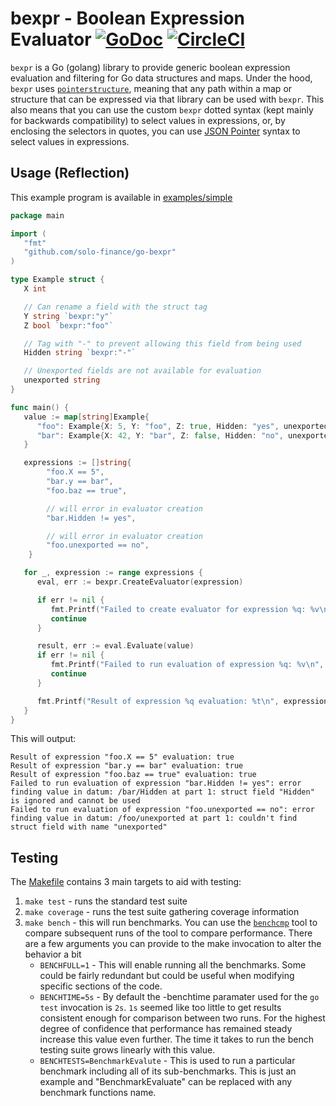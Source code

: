 # bexpr - Boolean Expression Evaluator [![GoDoc](https://godoc.org/github.com/solo-finance/go-bexpr?status.svg)](https://godoc.org/github.com/solo-finance/go-bexpr) [![CircleCI](https://circleci.com/gh/hashicorp/go-bexpr.svg?style=svg)](https://circleci.com/gh/hashicorp/go-bexpr)

`bexpr` is a Go (golang) library to provide generic boolean expression
evaluation and filtering for Go data structures and maps. Under the hood,
`bexpr` uses
[`pointerstructure`](https://github.com/mitchellh/pointerstructure), meaning
that any path within a map or structure that can be expressed via that library
can be used with `bexpr`. This also means that you can use the custom `bexpr`
dotted syntax (kept mainly for backwards compatibility) to select values in
expressions, or, by enclosing the selectors in quotes, you can use [JSON
Pointer](https://tools.ietf.org/html/rfc6901) syntax to select values in
expressions.

## Usage (Reflection)

This example program is available in [examples/simple](examples/simple)

```go
package main

import (
   "fmt"
   "github.com/solo-finance/go-bexpr"
)

type Example struct {
   X int

   // Can rename a field with the struct tag
   Y string `bexpr:"y"`
   Z bool `bexpr:"foo"`

   // Tag with "-" to prevent allowing this field from being used
   Hidden string `bexpr:"-"`

   // Unexported fields are not available for evaluation
   unexported string
}

func main() {
   value := map[string]Example{
      "foo": Example{X: 5, Y: "foo", Z: true, Hidden: "yes", unexported: "no"},
      "bar": Example{X: 42, Y: "bar", Z: false, Hidden: "no", unexported: "yes"},
   }

   expressions := []string{
		"foo.X == 5",
		"bar.y == bar",
		"foo.baz == true",

		// will error in evaluator creation
		"bar.Hidden != yes",

		// will error in evaluator creation
		"foo.unexported == no",
	}

   for _, expression := range expressions {
      eval, err := bexpr.CreateEvaluator(expression)

      if err != nil {
         fmt.Printf("Failed to create evaluator for expression %q: %v\n", expression, err)
         continue
      }

      result, err := eval.Evaluate(value)
      if err != nil {
         fmt.Printf("Failed to run evaluation of expression %q: %v\n", expression, err)
         continue
      }

      fmt.Printf("Result of expression %q evaluation: %t\n", expression, result)
   }
}
```

This will output:

```
Result of expression "foo.X == 5" evaluation: true
Result of expression "bar.y == bar" evaluation: true
Result of expression "foo.baz == true" evaluation: true
Failed to run evaluation of expression "bar.Hidden != yes": error finding value in datum: /bar/Hidden at part 1: struct field "Hidden" is ignored and cannot be used
Failed to run evaluation of expression "foo.unexported == no": error finding value in datum: /foo/unexported at part 1: couldn't find struct field with name "unexported"
```

## Testing

The [Makefile](Makefile) contains 3 main targets to aid with testing:

1. `make test` - runs the standard test suite
2. `make coverage` - runs the test suite gathering coverage information
3. `make bench` - this will run benchmarks. You can use the [`benchcmp`](https://godoc.org/golang.org/x/tools/cmd/benchcmp) tool to compare
   subsequent runs of the tool to compare performance. There are a few arguments you can
   provide to the make invocation to alter the behavior a bit
   * `BENCHFULL=1` - This will enable running all the benchmarks. Some could be fairly redundant but
     could be useful when modifying specific sections of the code.
   * `BENCHTIME=5s` - By default the -benchtime paramater used for the `go test` invocation is `2s`.
     `1s` seemed like too little to get results consistent enough for comparison between two runs.
     For the highest degree of confidence that performance has remained steady increase this value
     even further. The time it takes to run the bench testing suite grows linearly with this value.
   * `BENCHTESTS=BenchmarkEvalute` - This is used to run a particular benchmark including all of its
     sub-benchmarks. This is just an example and "BenchmarkEvaluate" can be replaced with any
     benchmark functions name.
